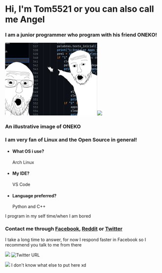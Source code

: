 # Hi, I'm Tom5521 or you can also call me Angel
### I am a junior programmer who program with his friend ONEKO!
<img src="https://github.com/Tom5521/Tom5521/blob/f40a40b8b9151dcca45727ec354a8dbfd8296424/ONEKO!.png" width="300px"><img src="http://www.dicas-l.com.br/imagens/Neko_animated.gif" width="300px">

### An illustrative image of ONEKO

### I am very fan of Linux and the Open Source in general!

- #### What OS i use?
    Arch Linux
- #### My IDE?
    VS Code
- #### Language preferred?
    Python and C++

I program in my self time/when I am bored


### Contact me through [Facebook](https://www.facebook.com/profile.php?id=100081151996025), [Reddit](https://www.reddit.com/user/Angel_Alderete) or [Twitter](https://twitter.com/Angel_Tomas2008)

I take a long time to answer, for now I respond faster in Facebook so I recommend you talk to me from there

![](https://komarev.com/ghpvc/?username=Tom5521&color=green&style=flat-square)
![Twitter URL](https://img.shields.io/twitter/url?color=blue&label=Follow%20me%20on%20Twitter&logo=twitter&style=flat-square&url=https%3A%2F%2Ftwitter.com%2FAngel_Tomas2008)

<img src="https://i0.wp.com/www.printmag.com/wp-content/uploads/2021/02/4cbe8d_f1ed2800a49649848102c68fc5a66e53mv2.gif?fit=476%2C280&ssl=1" width="300px"> I don't know what else to put here xd




